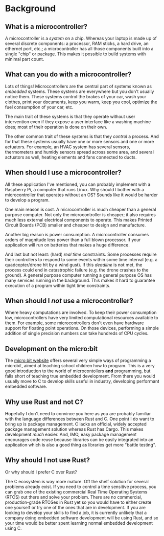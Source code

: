 # Background

## What is a microcontroller?

A microcontroller is a *system* on a chip. Whereas your laptop is made up of several discrete
components: a processor, RAM sticks, a hard drive, an ethernet port, etc.; a microcontroller has all
those components built into a single "chip" or package. This makes it possible to build systems with
minimal part count.

## What can you do with a microcontroller?

Lots of things! Microcontrollers are the central part of systems known as *embedded* systems. These
systems are everywhere but you don't usually notice them. These systems control the brakes of your
car, wash your clothes, print your documents, keep you warm, keep you cool, optimize the fuel
consumption of your car, etc.

The main trait of these systems is that they operate without user intervention even if they expose a
user interface like a washing machine does; most of their operation is done on their own.

The other common trait of these systems is that they *control* a process. And for that these systems
usually have one or more sensors and one or more actuators. For example, an HVAC system has several
sensors, thermometers and humidy sensors spread across some area, and several actuators as well,
heating elements and fans connected to ducts.

## When should I use a microcontroller?

All these application I've mentioned, you can probably implement with a Raspberry Pi, a computer
that runs Linux. Why should I bother with a microcontroller that operates without an OS? Sounds like
it would be harder to develop a program.

One main reason is cost. A microcontroller is much cheaper than a general purpose computer. Not only
the microcontroller is cheaper; it also requires much less external electrical components to
operate. This makes Printed Circuit Boards (PCB) smaller and cheaper to design and manufacture.

Another big reason is power consumption. A microcontroller consumes orders of magnitude less power
than a full blown processor. If your application will run on batteries that makes a huge difference.

And last but not least: (hard) *real time* constraints. Some processes require their controllers to
respond to some events within some time interval (e.g. a quadcopter/drone hit by a wind gust). If
this *deadline* is not met, the process could end in catastrophic failure (e.g. the drone crashes to
the ground). A general purpose computer  running a general purpose OS has many services running in
the background. This makes it hard to guarantee execution of a program within tight time constraints.

## When should I *not* use a microcontroller?

Where heavy computations are involved. To keep their power consumption low, microcontrollers have
very limited computational resources available to them. For example, some microcontrollers don't
even have hardware support for floating point operations. On those devices, performing a simple
addition of single precision numbers can take hundreds of CPU cycles.

## Development on the micro:bit

The [micro:bit website](https://microbit.org/code/) offers several very simple ways of programming a
microbit, aimed at teaching school children how to program. This is a very good introduction to the
world of microcontollers **and** programming, but falls short of teaching true embedded development.
From there you would usually move to C to develop skills useful in industry, developing performant
embedded software.

## Why use Rust and not C?

Hopefully I don't need to convince you here as you are probably familiar with the language
differences between Rust and C. One point I do want to bring up is package management. C lacks an
official, widely accepted package management solution whereas Rust has Cargo. This makes development
*much* easier. And, IMO, easy package management encourages code reuse because libraries can be
easily integrated into an application which is also a good thing as libraries get more "battle
testing".

## Why should I not use Rust?

Or why should I prefer C over Rust?

The C ecosystem is way more mature. Off the shelf solution for several problems already exist. If
you need to control a time sensitive process, you can grab one of the existing commercial Real Time
Operating Systems (RTOS) out there and solve your problem. There are no commercial, production-grade
RTOSes in Rust yet so you would have to either create one yourself or try one of the ones that are
in development. If you are looking to develop your skills to find a job, it is currently unlikely
that a company doing embedded software development will be using Rust, and so your time would be
better spent learning normal embedded development using C.
